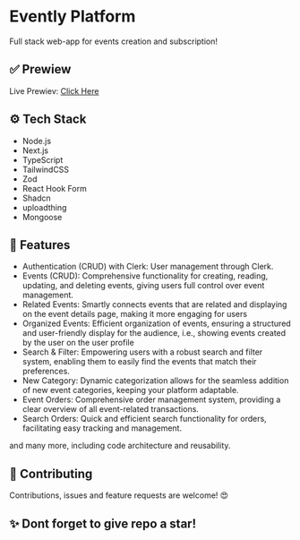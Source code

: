 # Evently Platform
Full stack web-app for events creation and subscription! 
## ✅ Prewiew
Live Prewiev: [Click Here](https://event-platform-next.vercel.app/)
## ⚙️ Tech Stack
* Node.js
* Next.js
* TypeScript
* TailwindCSS
* Zod
* React Hook Form
* Shadcn
* uploadthing
* Mongoose
## 🔋 Features
* Authentication (CRUD) with Clerk: User management through Clerk.
* Events (CRUD): Comprehensive functionality for creating, reading, updating, and deleting events, giving users full control over event management.
* Related Events: Smartly connects events that are related and displaying on the event details page, making it more engaging for users
* Organized Events: Efficient organization of events, ensuring a structured and user-friendly display for the audience, i.e., showing events created by the user on the user profile
* Search & Filter: Empowering users with a robust search and filter system, enabling them to easily find the events that match their preferences.
* New Category: Dynamic categorization allows for the seamless addition of new event categories, keeping your platform adaptable.
* Event Orders: Comprehensive order management system, providing a clear overview of all event-related transactions.
* Search Orders: Quick and efficient search functionality for orders, facilitating easy tracking and management.

and many more, including code architecture and reusability.

## 🤝  Contributing
Contributions, issues and feature requests are welcome! 😍
## ✨ Dont forget to give repo a star!

